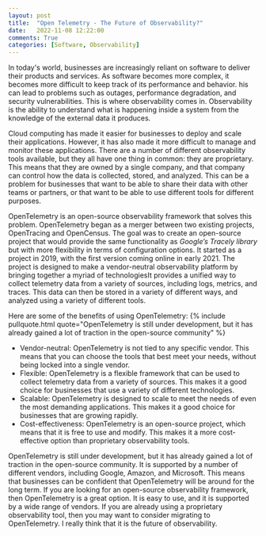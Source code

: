 ```yaml
---
layout: post
title:  "Open Telemetry - The Future of Observability?"
date:   2022-11-08 12:22:00
comments: True
categories: [Software, Observability]
---
```


In today's world, businesses are increasingly reliant on software to deliver their products and services. As software becomes more complex, it becomes more difficult to keep track of its performance and behavior. his can lead to problems such as outages, performance degradation, and security vulnerabilities. This is where observability comes in. Observability is the ability to understand what is happening inside a system from the knowledge of the external data it produces.

Cloud computing has made it easier for businesses to deploy and scale their applications. However, it has also made it more difficult to manage and monitor these applications. There are a number of different observability tools available, but they all have one thing in common: they are proprietary. This means that they are owned by a single company, and that company can control how the data is collected, stored, and analyzed. This can be a problem for businesses that want to be able to share their data with other teams or partners, or that want to be able to use different tools for different purposes.

OpenTelemetry is an open-source observability framework that solves this problem. OpenTelemetry began as a merger between two existing projects, OpenTracing and OpenCensus. The goal was to create an open-source project that would provide the same functionality as *Google’s Tracely library* but with more flexibility in terms of configuration options. It started as a project in 2019, with the first version coming online in early 2021. The project is designed to make a vendor-neutral observability platform by bringing together a myriad of technologiesIt provides a unified way to collect telemetry data from a variety of sources, including logs, metrics, and traces. This data can then be stored in a variety of different ways, and analyzed using a variety of different tools. 

Here are some of the benefits of using OpenTelemetry:
{% include pullquote.html quote="OpenTelemetry is still under development, but it has already gained a lot of traction in the open-source community" %} 
- Vendor-neutral: OpenTelemetry is not tied to any specific vendor. This means that you can choose the tools that best meet your needs, without being locked into a single vendor.
- Flexible: OpenTelemetry is a flexible framework that can be used to collect telemetry data from a variety of sources. This makes it a good choice for businesses that use a variety of different technologies.
- Scalable: OpenTelemetry is designed to scale to meet the needs of even the most demanding applications. This makes it a good choice for businesses that are growing rapidly.
- Cost-effectiveness: OpenTelemetry is an open-source project, which means that it is free to use and modify. This makes it a more cost-effective option than proprietary observability tools.

OpenTelemetry is still under development, but it has already gained a lot of traction in the open-source community. It is supported by a number of different vendors, including Google, Amazon, and Microsoft. This means that businesses can be confident that OpenTelemetry will be around for the long term. If you are looking for an open-source observability framework, then OpenTelemetry is a great option. It is easy to use, and it is supported by a wide range of vendors. If you are already using a proprietary observability tool, then you may want to consider migrating to OpenTelemetry. I really think that it is the future of observability.
